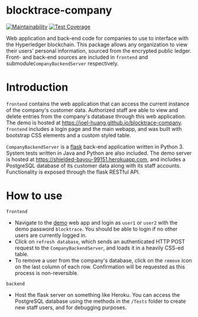 # blocktrace-company
[![Maintainability](https://api.codeclimate.com/v1/badges/271161e6269b730e2360/maintainability)](https://codeclimate.com/github/joel-huang/blocktrace-company/maintainability)
[![Test Coverage](https://api.codeclimate.com/v1/badges/271161e6269b730e2360/test_coverage)](https://codeclimate.com/github/joel-huang/blocktrace-company/test_coverage)   
   
Web application and back-end code for companies to use to interface with the Hyperledger blockchain. This package allows any organization to view their users' personal information, sourced from the encrypted public ledger. Front- and back-end sources are included in `frontend` and submodule`CompanyBackendServer` respectively.

# Introduction
`frontend` contains the web application that can access the current instance of the company's customer data. Authorized staff are able to view and delete entries from the company's database through this web application. The demo is hosted at https://joel-huang.github.io/blocktrace-company. `frontend` includes a login page and the main webapp, and was built with bootstrap CSS elements and a custom styled table.

`CompanyBackendServer` is a [flask]("http://flask.pocoo.org/") back-end application written in Python 3. System tests written in Java and Python are also included. The demo server is hosted at https://shielded-bayou-99151.herokuapp.com, and includes a PostgreSQL database of its customer data along with its staff accounts. Functionality is exposed through the flask RESTful API.

# How to use
`frontend`
* Navigate to the [demo]("https://joel-huang.github.io/blocktrace-company") web app and login as `user1` or `user2` with the demo password `blocktrace`. You should be able to login if no other users are currently logged in.
* Click on `refresh database`, which sends an authenticated HTTP POST request to the `CompanyBackendServer`, and loads it in a heavily CSS-ed table.
* To remove a user from the company's database, click on the `remove` icon on the last column of each row. Confirmation will be requested as this process is non-reversible.   

`backend`
* Host the flask server on something like Heroku. You can access the PostgreSQL database using the methods in the `/Tests` folder to create new staff users, and for debugging purposes.
